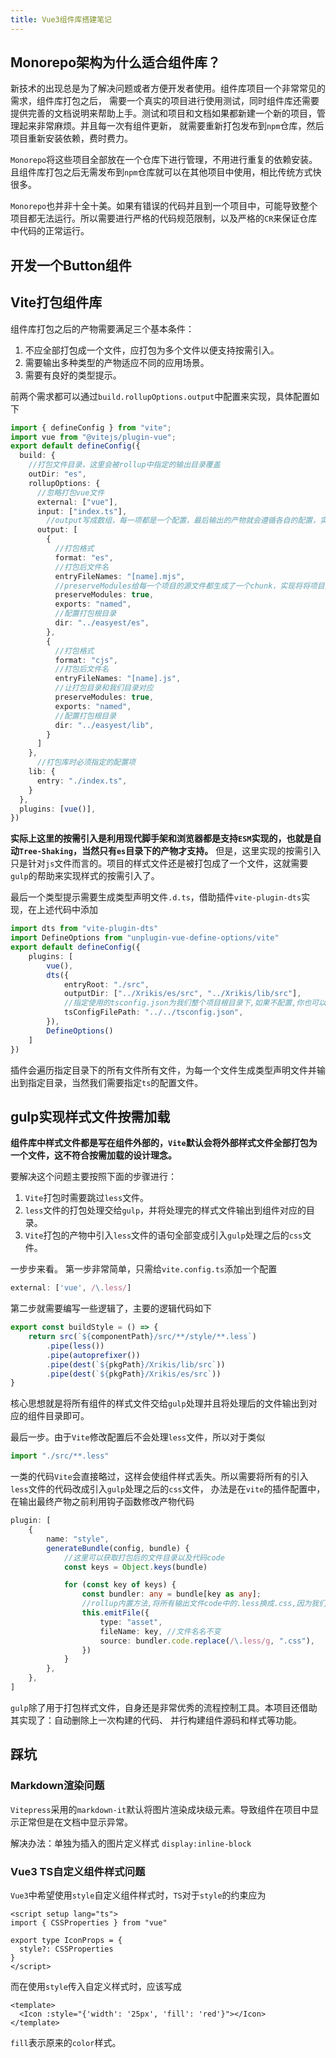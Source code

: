 ```yaml
---
title: Vue3组件库搭建笔记
---
```

## Monorepo架构为什么适合组件库？

新技术的出现总是为了解决问题或者方便开发者使用。组件库项目一个非常常见的需求，组件库打包之后，
需要一个真实的项目进行使用测试，同时组件库还需要提供完善的文档说明来帮助上手。测试和项目和文档如果都新建一个新的项目，管理起来非常麻烦。并且每一次有组件更新，
就需要重新打包发布到`npm`仓库，然后项目重新安装依赖，费时费力。

`Monorepo`将这些项目全部放在一个仓库下进行管理，不用进行重复的依赖安装。且组件库打包之后无需发布到`npm`仓库就可以在其他项目中使用，相比传统方式快很多。

`Monorepo`也并非十全十美。如果有错误的代码并且到一个项目中，可能导致整个项目都无法运行。所以需要进行严格的代码规范限制，以及严格的`CR`来保证仓库中代码的正常运行。

## 开发一个Button组件

## Vite打包组件库
组件库打包之后的产物需要满足三个基本条件：
1. 不应全部打包成一个文件，应打包为多个文件以便支持按需引入。
2. 需要输出多种类型的产物适应不同的应用场景。
3. 需要有良好的类型提示。

前两个需求都可以通过`build.rollupOptions.output`中配置来实现，具体配置如下
```ts
import { defineConfig } from "vite";
import vue from "@vitejs/plugin-vue";
export default defineConfig({
  build: {
    //打包文件目录，这里会被rollup中指定的输出目录覆盖
    outDir: "es",
    rollupOptions: {
      //忽略打包vue文件
      external: ["vue"],
      input: ["index.ts"],
        //output写成数组，每一项都是一个配置，最后输出的产物就会遵循各自的配置，实现打包成多种产物
      output: [
        {
          //打包格式
          format: "es",
          //打包后文件名
          entryFileNames: "[name].mjs",
          //preserveModules给每一个项目的源文件都生成了一个chunk，实现将将项目打包为多个文件支持按需引入
          preserveModules: true,
          exports: "named",
          //配置打包根目录
          dir: "../easyest/es",
        },
        {
          //打包格式
          format: "cjs",
          //打包后文件名
          entryFileNames: "[name].js",
          //让打包目录和我们目录对应
          preserveModules: true,
          exports: "named",
          //配置打包根目录
          dir: "../easyest/lib",
        }
      ]
    },
      //打包库时必须指定的配置项
    lib: {
      entry: "./index.ts",
    }
  },
  plugins: [vue()],
})
```
**实际上这里的按需引入是利用现代脚手架和浏览器都是支持`ESM`实现的，也就是自动`Tree-Shaking`，当然只有`es`目录下的产物才支持。**
但是，这里实现的按需引入只是针对`js`文件而言的。项目的样式文件还是被打包成了一个文件，这就需要`gulp`的帮助来实现样式的按需引入了。

最后一个类型提示需要生成类型声明文件`.d.ts`，借助插件`vite-plugin-dts`实现，在上述代码中添加
```ts
import dts from "vite-plugin-dts"
import DefineOptions from "unplugin-vue-define-options/vite"
export default defineConfig({
    plugins: [
        vue(),
        dts({
            entryRoot: "./src",
            outputDir: ["../Xrikis/es/src", "../Xrikis/lib/src"],
            //指定使用的tsconfig.json为我们整个项目根目录下,如果不配置,你也可以在components下新建tsconfig.json
            tsConfigFilePath: "../../tsconfig.json",
        }),
        DefineOptions()
    ]
})
```
插件会遍历指定目录下的所有文件所有文件，为每一个文件生成类型声明文件并输出到指定目录，当然我们需要指定`ts`的配置文件。

## gulp实现样式文件按需加载
**组件库中样式文件都是写在组件外部的，`Vite`默认会将外部样式文件全部打包为一个文件，这不符合按需加载的设计理念。**

要解决这个问题主要按照下面的步骤进行：
1. `Vite`打包时需要跳过`less`文件。
2. `less`文件的打包处理交给`gulp`，并将处理完的样式文件输出到组件对应的目录。
3. `Vite`打包的产物中引入`less`文件的语句全部变成引入`gulp`处理之后的`css`文件。

一步步来看。
第一步非常简单，只需给`vite.config.ts`添加一个配置
```ts
external: ['vue', /\.less/]
```

第二步就需要编写一些逻辑了，主要的逻辑代码如下
```ts
export const buildStyle = () => {
    return src(`${componentPath}/src/**/style/**.less`)
        .pipe(less())
        .pipe(autoprefixer())
        .pipe(dest(`${pkgPath}/Xrikis/lib/src`))
        .pipe(dest(`${pkgPath}/Xrikis/es/src`))
}
```
核心思想就是将所有组件的样式文件交给`gulp`处理并且将处理后的文件输出到对应的组件目录即可。

最后一步。由于`Vite`修改配置后不会处理`less`文件，所以对于类似
```ts
import "./src/**.less"
```
一类的代码`Vite`会直接略过，这样会使组件样式丢失。所以需要将所有的引入`less`文件的代码改成引入`gulp`处理之后的`css`文件，
办法是在`vite`的插件配置中，在输出最终产物之前利用钩子函数修改产物代码
```ts
plugin: [
    {
        name: "style",
        generateBundle(config, bundle) {
            //这里可以获取打包后的文件目录以及代码code
            const keys = Object.keys(bundle)

            for (const key of keys) {
                const bundler: any = bundle[key as any];
                //rollup内置方法,将所有输出文件code中的.less换成.css,因为我们当时没有打包less文件
                this.emitFile({
                    type: "asset",
                    fileName: key, //文件名名不变
                    source: bundler.code.replace(/\.less/g, ".css"),
                })
            }
        },
    },
]
```

`gulp`除了用于打包样式文件，自身还是非常优秀的流程控制工具。本项目还借助其实现了：自动删除上一次构建的代码、
并行构建组件源码和样式等功能。

## 踩坑

### Markdown渲染问题

`Vitepress`采用的`markdown-it`默认将图片渲染成块级元素。导致组件在项目中显示正常但是在文档中显示异常。

解决办法：单独为插入的图片定义样式 `display:inline-block`

### Vue3 TS自定义组件样式问题

`Vue3`中希望使用`style`自定义组件样式时，`TS`对于`style`的约束应为
```vue
<script setup lang="ts">
import { CSSProperties } from "vue"

export type IconProps = {
  style?: CSSProperties
}
</script>
```
而在使用`style`传入自定义样式时，应该写成
```vue
<template>
  <Icon :style="{'width': '25px', 'fill': 'red'}"></Icon>
</template>
```
`fill`表示原来的`color`样式。


